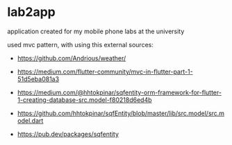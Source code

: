 # lab2app

application created for my mobile phone labs at the university

used mvc pattern, with using this external sources:
- https://github.com/Andrious/weather/
- https://medium.com/flutter-community/mvc-in-flutter-part-1-51d5eba081a3

- https://medium.com/@hhtokpinar/sqfentity-orm-framework-for-flutter-1-creating-database-src.model-f80218d6ed4b
- https://github.com/hhtokpinar/sqfEntity/blob/master/lib/src.model/src.model.dart
- https://pub.dev/packages/sqfentity